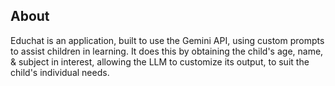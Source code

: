 ## About

Educhat is an application, built to use the Gemini API, using custom prompts to assist children in learning. It does this by obtaining the child's age, name, & subject in interest, allowing the LLM to customize its output, to suit the child's individual needs.
